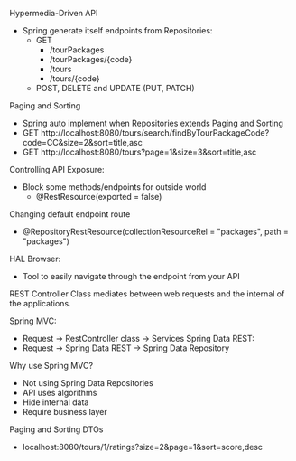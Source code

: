 Hypermedia-Driven API
- Spring generate itself endpoints from Repositories:
    - GET 
        - /tourPackages 
        - /tourPackages/{code}
        - /tours
        - /tours/{code}
    - POST, DELETE and UPDATE (PUT, PATCH)
    
Paging and Sorting
- Spring auto implement when Repositories extends Paging and Sorting
- GET http://localhost:8080/tours/search/findByTourPackageCode?code=CC&size=2&sort=title,asc
- GET http://localhost:8080/tours?page=1&size=3&sort=title,asc

Controlling API Exposure:
- Block some methods/endpoints for outside world
    - @RestResource(exported = false)

Changing default endpoint route
- @RepositoryRestResource(collectionResourceRel = "packages", path = "packages")

HAL Browser:
- Tool to easily navigate through the endpoint from your API

REST Controller Class mediates between web requests and the internal of the applications.

Spring MVC:
- Request -> RestController class -> Services
Spring Data REST:
- Request -> Spring Data REST -> Spring Data Repository

Why use Spring MVC?
- Not using Spring Data Repositories
- API uses algorithms
- Hide internal data
- Require business layer

Paging and Sorting DTOs
- localhost:8080/tours/1/ratings?size=2&page=1&sort=score,desc